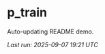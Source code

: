 # p_train

Auto-updating README demo.

<!--START_SECTION:status-->
_Last run: 2025-09-07 19:21 UTC_
<!--END_SECTION:status-->


























































































































































































































































































































































































